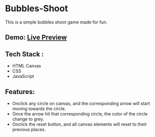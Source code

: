 # Bubbles-Shoot
This is a simple bubbles shoot game made for fun.

## Demo: <a href='https://bubbles-shoot.netlify.app/'>Live Preview</a>

## Tech Stack : 
* HTML Canvas
* CSS
* JavaScript

## Features:
* Onclick any circle on canvas, and the corresponding arrow will start moving towards the circle.
* Once the arrow hit that corresponding circle, the color of the circle change to grey.
* Onclick the reset button, and all canvas elements will reset to their previous places.
